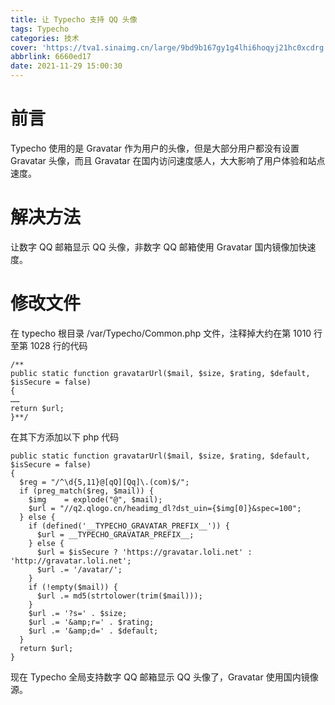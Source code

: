```yaml
---
title: 让 Typecho 支持 QQ 头像
tags: Typecho
categories: 技术
cover: 'https://tva1.sinaimg.cn/large/9bd9b167gy1g4lhi6hoqyj21hc0xcdrg.jpg'
abbrlink: 6660ed17
date: 2021-11-29 15:00:30
---
```


# 前言

Typecho 使用的是 Gravatar 作为用户的头像，但是大部分用户都没有设置 Gravatar 头像，而且 Gravatar 在国内访问速度感人，大大影响了用户体验和站点速度。

# 解决方法
让数字 QQ 邮箱显示 QQ 头像，非数字 QQ 邮箱使用 Gravatar 国内镜像加快速度。

# 修改文件
在 typecho 根目录 /var/Typecho/Common.php 文件，注释掉大约在第 1010 行至第 1028 行的代码

    /**
    public static function gravatarUrl($mail, $size, $rating, $default, $isSecure = false)
    {
    ……
    return $url;
    }**/
在其下方添加以下 php 代码

    public static function gravatarUrl($mail, $size, $rating, $default, $isSecure = false)
    {
      $reg = "/^\d{5,11}@[qQ][Qq]\.(com)$/";
      if (preg_match($reg, $mail)) {
        $img    = explode("@", $mail);
        $url = "//q2.qlogo.cn/headimg_dl?dst_uin={$img[0]}&spec=100";
      } else {
        if (defined('__TYPECHO_GRAVATAR_PREFIX__')) {
          $url = __TYPECHO_GRAVATAR_PREFIX__;
        } else {
          $url = $isSecure ? 'https://gravatar.loli.net' : 'http://gravatar.loli.net';
          $url .= '/avatar/';
        }
        if (!empty($mail)) {
          $url .= md5(strtolower(trim($mail)));
        }
        $url .= '?s=' . $size;
        $url .= '&amp;r=' . $rating;
        $url .= '&amp;d=' . $default;
      }
      return $url;
    } 
现在 Typecho 全局支持数字 QQ 邮箱显示 QQ 头像了，Gravatar 使用国内镜像源。